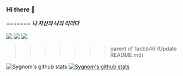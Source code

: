 ### Hi there 👋


=======
***나 자신의 나의 리더다***
</br></br>
<img src="https://img.shields.io/badge/Unity-222324?style=for-the-badge&logo=Unity&logoColor=white">
<img src="https://img.shields.io/badge/C++-00599C?style=for-the-badge&logo=c%2B%2B&&logoColor=white">
<img src="https://img.shields.io/badge/C%23-239120?style=for-the-badge&logo=CSharp&logoColor=white">
>>>>>>> parent of 1acbb46 (Update README.md)

![Sygnom's github stats](https://github-readme-stats.vercel.app/api?username=Sygnom1215&show_icons=true)
[![Sygnom's github stats](https://github-readme-stats.vercel.app/api/top-langs/?username=Sygnom1215&show_icons=true&hide_border=true&title_color=004386&icon_color=004386&layout=compact)](https://github.com/Sygnom1215)
